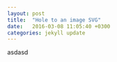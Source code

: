 ```yaml
---
layout: post
title:  "Hole to an image SVG"
date:   2016-03-08 11:05:40 +0300
categories: jekyll update
---
```

asdasd